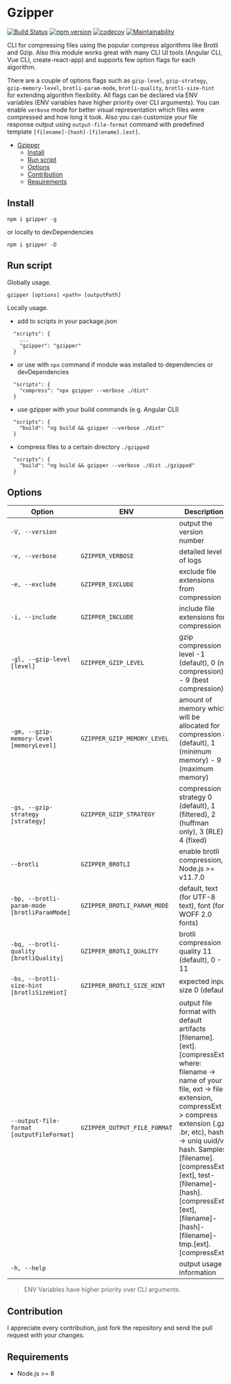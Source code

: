 # Gzipper
[![Build Status](https://travis-ci.org/gios/gzipper.svg?branch=master)](https://travis-ci.org/gios/gzipper)
[![npm version](https://badge.fury.io/js/gzipper.svg)](https://badge.fury.io/js/gzipper)
[![codecov](https://codecov.io/gh/gios/gzipper/branch/master/graph/badge.svg)](https://codecov.io/gh/gios/gzipper)
[![Maintainability](https://api.codeclimate.com/v1/badges/e1336defedcb61e5b513/maintainability)](https://codeclimate.com/github/gios/gzipper/maintainability)

CLI for compressing files using the popular compress algorithms like Brotli and Gzip. Also this module works great with many CLI UI tools (Angular CLI, Vue CLI, create-react-app) and supports few option flags for each algorithm.

There are a couple of options flags such as `gzip-level`, `gzip-strategy`, `gzip-memory-level`, `brotli-param-mode`, `brotli-quality`, `brotli-size-hint` for extending algorithm flexibility. All flags can be declared via ENV variables (ENV variables have higher priority over CLI arguments). You can enable `verbose` mode for better visual representation which files were compressed and how long it took. Also you can customize your file response output using `output-file-format` command with predefined template `[filename]-[hash]-[filename].[ext]`.

- [Gzipper](#Gzipper)
  - [Install](#Install)
  - [Run script](#Run-script)
  - [Options](#Options)
  - [Contribution](#Contribution)
  - [Requirements](#Requirements)

## Install

`npm i gzipper -g`

or locally to devDependencies

`npm i gzipper -D`

## Run script

Globally usage.

`gzipper [options] <path> [outputPath]`

Locally usage.

- add to scripts in your package.json

```
  "scripts": {
    ...
    "gzipper": "gzipper"
  }
```

- or use with `npx` command if module was installed to dependencies or devDependencies

```
  "scripts": {
    "compress": "npx gzipper --verbose ./dist"
  }
```

- use gzipper with your build commands (e.g. Angular CLI)

```
  "scripts": {
    "build": "ng build && gzipper --verbose ./dist"
  }
```

- compress files to a certain directory `./gzipped`

```
  "scripts": {
    "build": "ng build && gzipper --verbose ./dist ./gzipped"
  }
```

## Options

| Option                                       | ENV                          | Description                                                                                                                                                                                                                                                                                                                                                    |
| -------------------------------------------- | ---------------------------- | -------------------------------------------------------------------------------------------------------------------------------------------------------------------------------------------------------------------------------------------------------------------------------------------------------------------------------------------------------------- |
| `-V, --version`                              |                              | output the version number                                                                                                                                                                                                                                                                                                                                      |
| `-v, --verbose`                              | `GZIPPER_VERBOSE`            | detailed level of logs                                                                                                                                                                                                                                                                                                                                         |
| `-e, --exclude`                              | `GZIPPER_EXCLUDE`            | exclude file extensions from compression                                                                                                                                                                                                                                                                                                                       |
| `-i, --include`                              | `GZIPPER_INCLUDE`            | include file extensions for compression                                                                                                                                                                                                                                                                                                                        |
| `-gl, --gzip-level [level]`                  | `GZIPPER_GZIP_LEVEL`         | gzip compression level -1 (default), 0 (no compression) - 9 (best compression)                                                                                                                                                                                                                                                                                 |
| `-gm, --gzip-memory-level [memoryLevel]`     | `GZIPPER_GZIP_MEMORY_LEVEL`  | amount of memory which will be allocated for compression 8 (default), 1 (minimum memory) - 9 (maximum memory)                                                                                                                                                                                                                                                  |
| `-gs, --gzip-strategy [strategy]`            | `GZIPPER_GZIP_STRATEGY`      | compression strategy 0 (default), 1 (filtered), 2 (huffman only), 3 (RLE), 4 (fixed)                                                                                                                                                                                                                                                                           |
| `--brotli`                                   | `GZIPPER_BROTLI`             | enable brotli compression, Node.js >= v11.7.0                                                                                                                                                                                                                                                                                                                  |
| `-bp, --brotli-param-mode [brotliParamMode]` | `GZIPPER_BROTLI_PARAM_MODE`  | default, text (for UTF-8 text), font (for WOFF 2.0 fonts)                                                                                                                                                                                                                                                                                                      |
| `-bq, --brotli-quality [brotliQuality]`      | `GZIPPER_BROTLI_QUALITY`     | brotli compression quality 11 (default), 0 - 11                                                                                                                                                                                                                                                                                                                |
| `-bs, --brotli-size-hint [brotliSizeHint]`   | `GZIPPER_BROTLI_SIZE_HINT`   | expected input size 0 (default)                                                                                                                                                                                                                                                                                                                                |
| `--output-file-format [outputFileFormat]`    | `GZIPPER_OUTPUT_FILE_FORMAT` | output file format with default artifacts [filename].[ext].[compressExt], where: filename -> name of your file, ext -> file extension, compressExt -> compress extension (.gz, .br, etc), hash -> uniq uuid/v4 hash. Samples: [filename].[compressExt].[ext], test-[filename]-[hash].[compressExt].[ext], [filename]-[hash]-[filename]-tmp.[ext].[compressExt] |
| `-h, --help`                                 |                              | output usage information                                                                                                                                                                                                                                                                                                                                       |

> ENV Variables have higher priority over CLI arguments.

## Contribution

I appreciate every contribution, just fork the repository and send the pull request with your changes.

## Requirements

- Node.js >= 8
